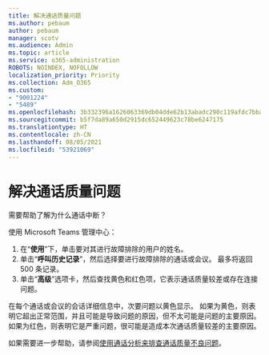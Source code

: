 ```yaml
---
title: 解决通话质量问题
ms.author: pebaum
author: pebaum
manager: scotv
ms.audience: Admin
ms.topic: article
ms.service: o365-administration
ROBOTS: NOINDEX, NOFOLLOW
localization_priority: Priority
ms.collection: Adm_O365
ms.custom:
- "9001224"
- "5489"
ms.openlocfilehash: 3b332396a1626063369db04dde62b13abadc290c119afdc7bba042da21f7bfba
ms.sourcegitcommit: b5f7da89a650d2915dc652449623c78be6247175
ms.translationtype: HT
ms.contentlocale: zh-CN
ms.lasthandoff: 08/05/2021
ms.locfileid: "53921069"
---
```

# <a name="troubleshoot-call-quality-problems"></a>解决通话质量问题

需要帮助了解为什么通话中断？

使用 Microsoft Teams 管理中心：

1. 在“**使用**”下，单击要对其进行故障排除的用户的姓名。
2. 单击“**呼叫历史记录**”，然后选择要进行故障排除的通话或会议。 最多将返回 500 条记录。
3. 单击“**高级**”选项卡，然后查找黄色和红色项，它表示通话质量较差或存在连接问题。

在每个通话或会议的会话详细信息中，次要问题以黄色显示。 如果为黄色，则表明它超出正常范围，并且可能是导致问题的原因，但不太可能是问题的主要原因。 如果为红色，则表明它是严重问题，很可能是造成本次通话质量较差的主要原因。

如果需要进一步帮助，请参阅[使用通话分析来排查通话质量不良问题](https://docs.microsoft.com/microsoftteams/use-call-analytics-to-troubleshoot-poor-call-quality#troubleshoot-call-quality-problems-using-call-analytics)。

